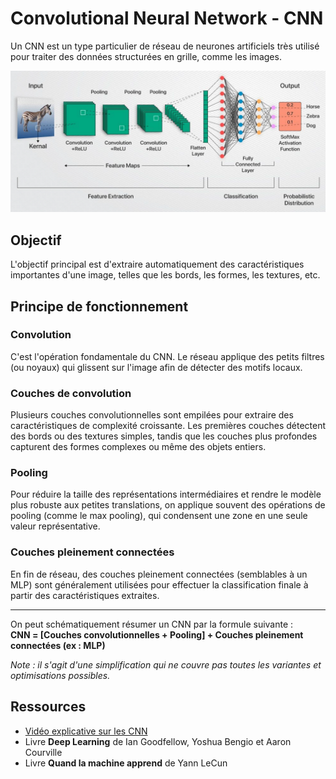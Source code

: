 # Convolutional Neural Network - CNN

Un CNN est un type particulier de réseau de neurones artificiels très utilisé pour traiter des données structurées en grille, comme les images.

![alt text](images/cnn.png)

## Objectif

L'objectif principal est d'extraire automatiquement des caractéristiques importantes d'une image, telles que les bords, les formes, les textures, etc.

## Principe de fonctionnement

### Convolution

C'est l'opération fondamentale du CNN. Le réseau applique des petits filtres (ou noyaux) qui glissent sur l'image afin de détecter des motifs locaux.

### Couches de convolution

Plusieurs couches convolutionnelles sont empilées pour extraire des caractéristiques de complexité croissante. Les premières couches détectent des bords ou des textures simples, tandis que les couches plus profondes capturent des formes complexes ou même des objets entiers.

### Pooling

Pour réduire la taille des représentations intermédiaires et rendre le modèle plus robuste aux petites translations, on applique souvent des opérations de pooling (comme le max pooling), qui condensent une zone en une seule valeur représentative.

### Couches pleinement connectées

En fin de réseau, des couches pleinement connectées (semblables à un MLP) sont généralement utilisées pour effectuer la classification finale à partir des caractéristiques extraites.

---

On peut schématiquement résumer un CNN par la formule suivante :  
**CNN = [Couches convolutionnelles + Pooling] + Couches pleinement connectées (ex : MLP)**

*Note : il s'agit d'une simplification qui ne couvre pas toutes les variantes et optimisations possibles.*

## Ressources

- [Vidéo explicative sur les CNN](https://www.youtube.com/watch?v=zG_5OtgxfAg)  
- Livre **Deep Learning** de Ian Goodfellow, Yoshua Bengio et Aaron Courville  
- Livre **Quand la machine apprend** de Yann LeCun  